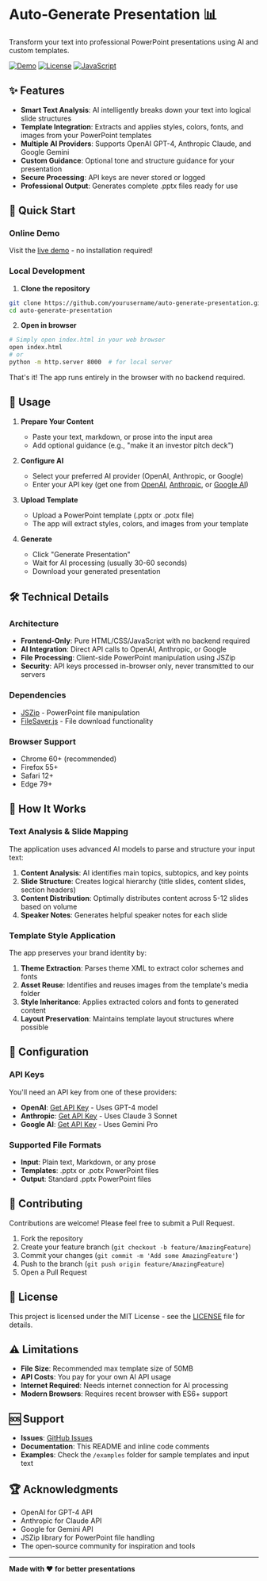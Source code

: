 # Auto-Generate Presentation 📊

Transform your text into professional PowerPoint presentations using AI and custom templates.

[![Demo](https://img.shields.io/badge/Demo-Live%20App-blue)](https://presentation-generator-ai.vercel.app)
[![License](https://img.shields.io/badge/License-MIT-green.svg)](LICENSE)
[![JavaScript](https://img.shields.io/badge/JavaScript-ES6+-yellow.svg)](https://developer.mozilla.org/en-US/docs/Web/JavaScript)

## ✨ Features

- **Smart Text Analysis**: AI intelligently breaks down your text into logical slide structures
- **Template Integration**: Extracts and applies styles, colors, fonts, and images from your PowerPoint templates
- **Multiple AI Providers**: Supports OpenAI GPT-4, Anthropic Claude, and Google Gemini
- **Custom Guidance**: Optional tone and structure guidance for your presentation
- **Secure Processing**: API keys are never stored or logged
- **Professional Output**: Generates complete .pptx files ready for use

## 🚀 Quick Start

### Online Demo
Visit the [live demo](https://presentation-generator-ai.vercel.app) - no installation required!

### Local Development

1. **Clone the repository**
```bash
git clone https://github.com/yourusername/auto-generate-presentation.git
cd auto-generate-presentation
```

2. **Open in browser**
```bash
# Simply open index.html in your web browser
open index.html
# or
python -m http.server 8000  # for local server
```

That's it! The app runs entirely in the browser with no backend required.

## 📖 Usage

1. **Prepare Your Content**
   - Paste your text, markdown, or prose into the input area
   - Add optional guidance (e.g., "make it an investor pitch deck")

2. **Configure AI**
   - Select your preferred AI provider (OpenAI, Anthropic, or Google)
   - Enter your API key (get one from [OpenAI](https://platform.openai.com/api-keys), [Anthropic](https://console.anthropic.com/), or [Google AI](https://makersuite.google.com/app/apikey))

3. **Upload Template**
   - Upload a PowerPoint template (.pptx or .potx file)
   - The app will extract styles, colors, and images from your template

4. **Generate**
   - Click "Generate Presentation"
   - Wait for AI processing (usually 30-60 seconds)
   - Download your generated presentation

## 🛠️ Technical Details

### Architecture
- **Frontend-Only**: Pure HTML/CSS/JavaScript with no backend required
- **AI Integration**: Direct API calls to OpenAI, Anthropic, or Google
- **File Processing**: Client-side PowerPoint manipulation using JSZip
- **Security**: API keys processed in-browser only, never transmitted to our servers

### Dependencies
- [JSZip](https://stuk.github.io/jszip/) - PowerPoint file manipulation
- [FileSaver.js](https://github.com/eligrey/FileSaver.js/) - File download functionality

### Browser Support
- Chrome 60+ (recommended)
- Firefox 55+
- Safari 12+
- Edge 79+

## 🎯 How It Works

### Text Analysis & Slide Mapping
The application uses advanced AI models to parse and structure your input text:

1. **Content Analysis**: AI identifies main topics, subtopics, and key points
2. **Slide Structure**: Creates logical hierarchy (title slides, content slides, section headers)
3. **Content Distribution**: Optimally distributes content across 5-12 slides based on volume
4. **Speaker Notes**: Generates helpful speaker notes for each slide

### Template Style Application
The app preserves your brand identity by:

1. **Theme Extraction**: Parses theme XML to extract color schemes and fonts
2. **Asset Reuse**: Identifies and reuses images from the template's media folder
3. **Style Inheritance**: Applies extracted colors and fonts to generated content
4. **Layout Preservation**: Maintains template layout structures where possible

## 🔧 Configuration

### API Keys
You'll need an API key from one of these providers:

- **OpenAI**: [Get API Key](https://platform.openai.com/api-keys) - Uses GPT-4 model
- **Anthropic**: [Get API Key](https://console.anthropic.com/) - Uses Claude 3 Sonnet
- **Google AI**: [Get API Key](https://makersuite.google.com/app/apikey) - Uses Gemini Pro

### Supported File Formats
- **Input**: Plain text, Markdown, or any prose
- **Templates**: .pptx or .potx PowerPoint files
- **Output**: Standard .pptx PowerPoint files

## 🤝 Contributing

Contributions are welcome! Please feel free to submit a Pull Request.

1. Fork the repository
2. Create your feature branch (`git checkout -b feature/AmazingFeature`)
3. Commit your changes (`git commit -m 'Add some AmazingFeature'`)
4. Push to the branch (`git push origin feature/AmazingFeature`)
5. Open a Pull Request

## 📝 License

This project is licensed under the MIT License - see the [LICENSE](LICENSE) file for details.

## ⚠️ Limitations

- **File Size**: Recommended max template size of 50MB
- **API Costs**: You pay for your own AI API usage
- **Internet Required**: Needs internet connection for AI processing
- **Modern Browsers**: Requires recent browser with ES6+ support

## 🆘 Support

- **Issues**: [GitHub Issues](https://github.com/yourusername/auto-generate-presentation/issues)
- **Documentation**: This README and inline code comments
- **Examples**: Check the `/examples` folder for sample templates and input text

## 🏆 Acknowledgments

- OpenAI for GPT-4 API
- Anthropic for Claude API  
- Google for Gemini API
- JSZip library for PowerPoint file handling
- The open-source community for inspiration and tools

---

**Made with ❤️ for better presentations**
